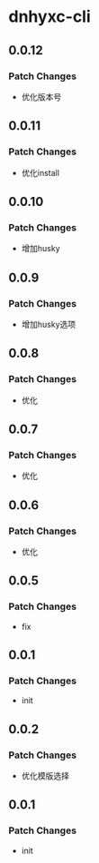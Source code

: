 # dnhyxc-cli

## 0.0.12

### Patch Changes

- 优化版本号

## 0.0.11

### Patch Changes

- 优化install

## 0.0.10

### Patch Changes

- 增加husky

## 0.0.9

### Patch Changes

- 增加husky选项

## 0.0.8

### Patch Changes

- 优化

## 0.0.7

### Patch Changes

- 优化

## 0.0.6

### Patch Changes

- 优化

## 0.0.5

### Patch Changes

- fix

## 0.0.1

### Patch Changes

- init

## 0.0.2

### Patch Changes

- 优化模版选择

## 0.0.1

### Patch Changes

- init
